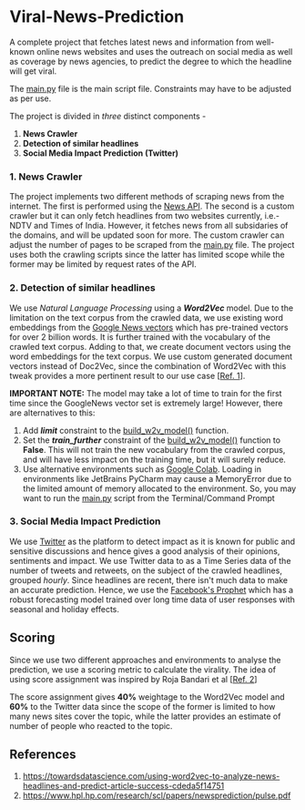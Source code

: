 # Viral-News-Prediction
A complete project that fetches latest news and information from well-known online news websites and uses the outreach on social media as well as coverage by news agencies, to predict the degree to which the headline will get viral.

The [main.py](main.py) file is the main script file. Constraints may have to be adjusted as per use.

The project is divided in _three_ distinct components - 
1. **News Crawler**
2. **Detection of similar headlines**
3. **Social Media Impact Prediction (Twitter)**

### 1. News Crawler
The project implements two different methods of scraping news from the internet. The first is performed using the [News API](https://newsapi.org/). The second is a custom crawler but it can only fetch headlines from two websites currently, i.e.- NDTV and Times of India. However, it fetches news from all subsidaries of the domains, and will be updated soon for more. The custom crawler can adjust the number of pages to be scraped from the [main.py](main.py) file. The project uses both the crawling scripts since the latter has limited scope while the former may be limited by request rates of the API.

### 2. Detection of similar headlines
We use _Natural Language Processing_ using a ***Word2Vec*** model. Due to the limitation on the text corpus from the crawled data, we use existing word embeddings from the [Google News vectors](https://github.com/mmihaltz/word2vec-GoogleNews-vectors) which has pre-trained vectors for over 2 billion words. It is further trained with the vocabulary of the crawled text corpus. Adding to that, we create document vectors using the word embeddings for the text corpus. We use custom generated document vectors instead of Doc2Vec, since the combination of Word2Vec with this tweak provides a more pertinent result to our use case [[Ref. 1](https://towardsdatascience.com/using-word2vec-to-analyze-news-headlines-and-predict-article-success-cdeda5f14751)]. 

**IMPORTANT NOTE:** The model may take a lot of time to train for the first time since the GoogleNews vector set is extremely large! However, there are alternatives to this:
1. Add ***limit*** constraint to the [build_w2v_model()](viral_news_check.py) function.
2. Set the ***train_further*** constraint of the [build_w2v_model()](viral_news_check.py) function to **False**. This will not train the new vocabulary from the crawled corpus, and will have less impact on the training time, but it will surely reduce.
3. Use alternative environments such as [Google Colab](https://colab.research.google.com/). Loading in environments like JetBrains PyCharm may cause a MemoryError due to the limited amount of memory allocated to the environment. So, you may want to run the [main.py](main.py) script from the Terminal/Command Prompt

### 3. Social Media Impact Prediction
We use [Twitter](https://developer.twitter.com/en) as the platform to detect impact as it is known for public and sensitive discussions and hence gives a good analysis of their opinions, sentiments and impact. We use Twitter data to as a Time Series data of the number of tweets and retweets, on the subject of the crawled headlines, grouped _hourly_. Since headlines are recent, there isn't much data to make an accurate prediction. Hence, we use the [Facebook's Prophet](https://facebook.github.io/prophet/) which has a robust forecasting model trained over long time data of user responses with seasonal and holiday effects.

## Scoring 
Since we use two different approaches and environments to analyse the prediction, we use a scoring metric to calculate the virality. The idea of using score assignment was inspired by Roja Bandari et al [[Ref. 2](https://www.hpl.hp.com/research/scl/papers/newsprediction/pulse.pdf)]

The score assignment gives **40%** weightage to the Word2Vec model and **60%** to the Twitter data since the scope of the former is limited to how many news sites cover the topic, while the latter provides an estimate of number of people who reacted to the topic. 

## References
1. https://towardsdatascience.com/using-word2vec-to-analyze-news-headlines-and-predict-article-success-cdeda5f14751
2. https://www.hpl.hp.com/research/scl/papers/newsprediction/pulse.pdf
